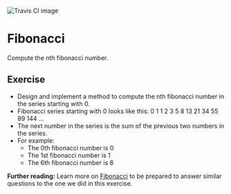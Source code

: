 
![Travis CI image](https://travis-ci.org/CheezItMan/fibonacci.svg?branch=master)

# Fibonacci
Compute the nth fibonacci number.

## Exercise
* Design and implement a method to compute the nth fibonacci number in the series starting with 0.
* Fibonacci series starting with 0 looks like this: 0 1 1 2 3 5 8 13 21 34 55 89 144 ...
* The next number in the series is the sum of the previous two numbers in the series.
* For example:
   - The 0th fibonacci number is 0
   - The 1st fibonacci number is 1
   - The 6th fibonacci number is 8

**Further reading:** Learn more on [Fibonacci](https://en.wikipedia.org/wiki/Fibonacci_number) to be prepared to answer similar questions to the one we did in this exercise.
